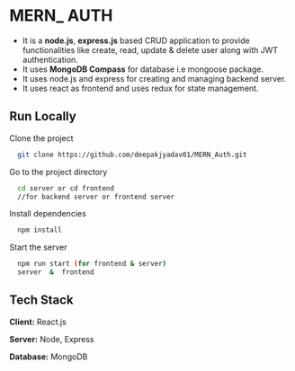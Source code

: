 
# MERN_ AUTH

- It is a **node.js**, **express.js** based CRUD application to provide functionalities like create, read, update & delete user along with JWT authentication.
- It uses **MongoDB Compass** for database i.e mongoose package.
- It uses node.js and express for creating and managing backend server.
- It uses react as frontend and uses redux for state management.



## Run Locally

Clone the project

```bash
  git clone https://github.com/deepakjyadav01/MERN_Auth.git
```

Go to the project directory

```bash
  cd server or cd frontend
  //for backend server or frontend server
```

Install dependencies

```bash
  npm install
```

Start the server

```bash
  npm run start (for frontend & server)
  server  &  frontend
```


   
## Tech Stack
**Client:** React.js

**Server:** Node, Express

**Database:** MongoDB 
